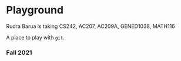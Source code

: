 # Playground
Rudra Barua is taking CS242, AC207, AC209A, GENED1038, MATH116

A place to play with `git`.

### Fall 2021
